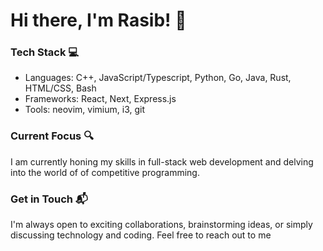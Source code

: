 # Hi there, I'm Rasib! 👋
<!--### About Me 🧑‍💻
I am a software dev from Pakistan.-->

### Tech Stack 💻
- Languages: C++, JavaScript/Typescript, Python, Go, Java, Rust, HTML/CSS, Bash
- Frameworks: React, Next, Express.js
- Tools: neovim, vimium, i3, git
### Current Focus 🔍
I am currently honing my skills in full-stack web development and delving into the world of of competitive programming.

### Get in Touch 📬
I'm always open to exciting collaborations, brainstorming ideas, or simply discussing technology and coding. Feel free to reach out to me 

<!--**Rasib0/Rasib0** is a ✨ _special_ ✨ repository because its `README.md` (this file) appears on your GitHub profile.
Here are some ideas to get you started:

- 🔭 I’m currently working on ...
- 🌱 I’m currently learning ...
- 👯 I’m looking to collaborate on ...
- 🤔 I’m looking for help with ...
- 💬 Ask me about ...
- 📫 How to reach me: ...
- 😄 Pronouns: ...
- ⚡ Fun fact: ...
-->

<!--
###

<h3 align="left">About me</h2>

-->
